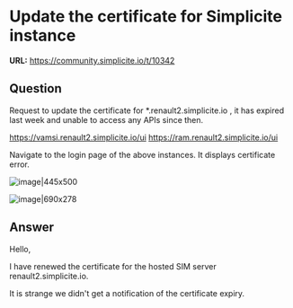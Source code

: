 # Update the certificate for Simplicite instance

**URL:** https://community.simplicite.io/t/10342

## Question
Request to update the certificate for *.renault2.simplicite.io , it has expired last week and unable to access any APIs since then. 

https://vamsi.renault2.simplicite.io/ui
https://ram.renault2.simplicite.io/ui

Navigate to the login page of the above instances. It displays certificate error. 

![image|445x500](upload://qX9hrPDrLsMuWgEycT3Vh7hTiPD.png)

![image|690x278](upload://aCYJFfxgiTex38P4Vl5d3li1W1i.png)

## Answer
Hello,

I have renewed the certificate for the hosted SIM server renault2.simplicite.io.

It is strange we didn't get a notification of the certificate expiry.
